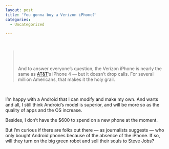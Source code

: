 ```yaml
---
layout: post
title: 'You gonna buy a Verizon iPhone?'
categories:
  - Uncategorized

---
```


<div class="posterous_bookmarklet_entry"><br /><blockquote><div><br /><p><br />And to answer everyone’s  question, the Verizon iPhone is nearly the same as <a href="http://topics.nytimes.com/top/news/business/companies/at_and_t/index.html?inline=nyt-org" title="More information about AT&amp;T Inc">AT&amp;T</a>’s iPhone 4 — but it doesn’t drop calls. For several million Americans, that makes it the holy grail.        </p></div></blockquote><br /><p>I&#8217;m happy with a Android that I can modify and make my own. And warts and all, I still think Android&#8217;s model is superior, and will be more so as the quality of apps and the OS increase. <br /></p><p>Besides, I don&#8217;t have the $600 to spend on a new phone at the moment. <br /></p><p>But I&#8217;m curious if there are folks out there &#8212; as journalists suggests &#8212; who only bought Android phones because of the absence of the iPhone. If so, will they turn on the big green robot and sell their souls to Steve Jobs?</p></div><div class="blogger-post-footer"><img width="1" height="1" src="https://blogger.googleusercontent.com/tracker/8920950033468593796-3933565949027163734?l=openmobile.blogspot.com" alt="" /></div>
